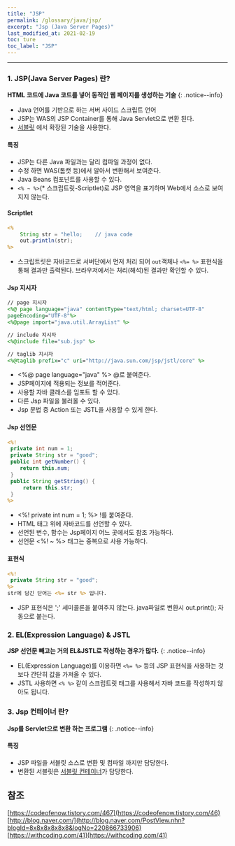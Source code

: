 ```yaml
---
title: "JSP"
permalink: /glossary/java/jsp/
excerpt: "Jsp (Java Server Pages)"
last_modified_at: 2021-02-19
toc: ture
toc_label: "JSP"
---
```


---

### 1. JSP(Java Server Pages) 란?

**HTML 코드에 Java 코드를 넣어 동적인 웹 페이지를 생성하는 기술**
{: .notice--info}

- Java 언어를 기반으로 하는 서버 사이드 스크립트 언어
- JSP는 WAS의 JSP Container를 통해 Java Servlet으로 변환 된다.
- [서블릿][servlet] 에서 확장된 기술을 사용한다.

#### 특징
- JSP는 다른 Java 파일과는 달리 컴파일 과정이 없다.
- 수정 하면 WAS(톰캣 등)에서 알아서 변환해서 보여준다.
- Java Beans 컴포넌트를 사용할 수 있다.
- `<% ~ %>`(* 스크립트릿-Scriptlet)로 JSP 영역을 표기하며 Web에서 소스로 보여지지 않는다.

#### Scriptlet
```jsp
<%
    String str = "hello;    // java code
    out.println(str);
%>
```
- 스크립트릿은 자바코드로 서버단에서 먼저 처리 되어 `out`객체나 `<%= %>` 표현식을 통해
결과만 출력된다. 브라우저에서는 처리(해석)된 결과만 확인할 수 있다.

#### Jsp 지시자

```jsp
// page 지시자
<%@ page language="java" contentType="text/html; charset=UTF-8"
pageEncoding="UTF-8"%>
<%@page import="java.util.ArrayList" %>

// include 지시자
<%@include file="sub.jsp" %>

// taglib 지시자
<%@taglib prefix="c" uri="http://java.sun.com/jsp/jstl/core" %>
```
- <%@ page language="java" %> @로 붙여준다.
- JSP페이지에 적용되는 정보를 적어준다.
- 사용할 자바 클래스를 임포트 할 수 있다.
- 다른 Jsp 파일을 불러올 수 있다.
- Jsp 문법 중 Action 또는 JSTL을 사용할 수 있게 한다.

#### Jsp 선언문

```jsp
<%!
 private int num = 1;
 private String str = "good";
 public int getNumber() {
    return this.num;
 }
 public String getString() {
     return this.str;
 }
%>
```

- <%! private int num = 1; %> !를 붙여준다.
- HTML 태그 위에 자바코드를 선언할 수 있다.
- 선언된 변수, 함수는 Jsp페이지 어느 곳에서도 참조 가능하다.
- 선언문 <%! ~ %> 태그는 중복으로 사용 가능하다.

#### 표현식

```jsp
<%!
 private String str = "good";
%>
str에 담긴 단어는 <%= str %> 입니다.
```

- JSP 표현식은 ';' 세미콜론을 붙여주지 않는다. java파일로 변환시 out.print(); 자동으로 붙는다.


### 2. EL(Expression Language) & JSTL

**JSP 선언문 빼고는 거의 EL&JSTL로 작성하는 경우가 많다.**
{: .notice--info}

- EL(Expression Language)를 이용하면 `<%= %>` 등의 JSP 표현식을 사용하는 것보다 간단히
값을 가져올 수 있다.
- JSTL 사용하면 `<% %>` 같이 스크립트릿 태그를 사용해서 자바 코드를 작성하지 않아도 됩니다.



### 3. Jsp 컨테이너 란?
**Jsp를 Servlet으로 변환 하는 프로그램**
{: .notice--info}

#### 특징
- JSP 파일을 서블릿 소스로 변환 및 컴파일 까지만 담당한다.
- 변환된 서블릿은 [서블릿 컨테이너](/glossary/java/servlet/#2-서블릿-컨테이너-란)가 담당한다.

## 참조
[https://codeofenow.tistory.com/467](https://codeofenow.tistory.com/46) <br>
[http://blog.naver.com/](http://blog.naver.com/PostView.nhn?blogId=8x8x8x8x8x8&logNo=220866733906)<br>
[https://withcoding.com/41](https://withcoding.com/41)

<!--링크 참조-->

[servlet]: /glossary/java/servlet/ "Servlet"